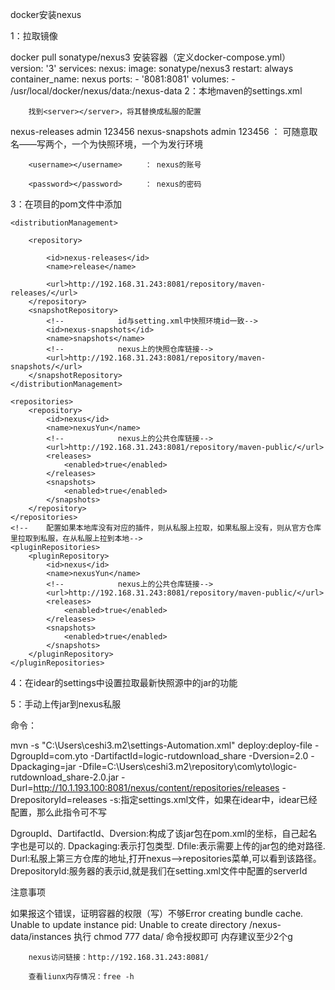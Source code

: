 docker安装nexus


1：拉取镜像

docker pull sonatype/nexus3
安装容器（定义docker-compose.yml）
version: '3'
services:
  nexus:
    image: sonatype/nexus3
    restart: always
    container_name: nexus
    ports:
      - '8081:8081'
    volumes:
      - /usr/local/docker/nexus/data:/nexus-data
2：本地maven的settings.xml

        找到<server></server>，将其替换成私服的配置

<server>
      <id>nexus-releases</id>
      <username>admin</username>
      <password>123456</password>
    </server>
    <server>
      <id>nexus-snapshots</id>
      <username>admin</username>
      <password>123456</password>
    </server> 
  </servers>
        <id></id>   ：  可随意取名——写两个，一个为快照环境，一个为发行环境

        <username></username>     ： nexus的账号
    
        <password></password>     ： nexus的密码

3：在项目的pom文件中添加

<!--    将此jar上传到私服-->
    <distributionManagement>
<!--        发行环境-->
        <repository>
<!--            id与setting.xml中发行环境id一致-->
            <id>nexus-releases</id>
            <name>release</name>
<!--            nexus上的发行仓库链接-->
            <url>http://192.168.31.243:8081/repository/maven-releases/</url>
        </repository>
        <snapshotRepository>
            <!--            id与setting.xml中快照环境id一致-->
            <id>nexus-snapshots</id>
            <name>snapshots</name>
            <!--            nexus上的快照仓库链接-->
            <url>http://192.168.31.243:8081/repository/maven-snapshots/</url>
        </snapshotRepository>
    </distributionManagement>

<!--    配置如果本地库没有对应的jar包，则从私服上拉取，如果私服上没有，则从官方仓库里拉取到私服，在从私服上拉到本地-->
    <repositories>
        <repository>
            <id>nexus</id>
            <name>nexusYun</name>
            <!--            nexus上的公共仓库链接-->
            <url>http://192.168.31.243:8081/repository/maven-public/</url>
            <releases>
                <enabled>true</enabled>
            </releases>
            <snapshots>
                <enabled>true</enabled>
            </snapshots>
        </repository>
    </repositories>
    <!--    配置如果本地库没有对应的插件，则从私服上拉取，如果私服上没有，则从官方仓库里拉取到私服，在从私服上拉到本地-->
    <pluginRepositories>
        <pluginRepository>
            <id>nexus</id>
            <name>nexusYun</name>
            <!--            nexus上的公共仓库链接-->
            <url>http://192.168.31.243:8081/repository/maven-public/</url>
            <releases>
                <enabled>true</enabled>
            </releases>
            <snapshots>
                <enabled>true</enabled>
            </snapshots>
        </pluginRepository>
    </pluginRepositories>

4：在idear的settings中设置拉取最新快照源中的jar的功能



 5：手动上传jar到nexus私服

命令：

mvn -s "C:\Users\ceshi3\.m2\settings-Automation.xml" deploy:deploy-file -DgroupId=com.yto -DartifactId=logic-rutdownload_share -Dversion=2.0 -Dpackaging=jar -Dfile=C:\Users\ceshi3\.m2\repository\com\yto\logic-rutdownload_share-2.0.jar -Durl=http://10.1.193.100:8081/nexus/content/repositories/releases -DrepositoryId=releases
-s:指定settings.xml文件，如果在idear中，idear已经配置，那么此指令可不写

DgroupId、DartifactId、Dversion:构成了该jar包在pom.xml的坐标，自己起名字也是可以的.
Dpackaging:表示打包类型.
Dfile:表示需要上传的jar包的绝对路径.
Durl:私服上第三方仓库的地址,打开nexus——>repositories菜单,可以看到该路径。
DrepositoryId:服务器的表示id,就是我们在setting.xml文件中配置的serverId

注意事项

如果报这个错误，证明容器的权限（写）不够Error creating bundle cache.
Unable to update instance pid: Unable to create directory /nexus-data/instances
执行 chmod 777 data/  命令授权即可
内存建议至少2个g
               

        nexus访问链接：http://192.168.31.243:8081/       
    
        查看liunx内存情况：free -h
